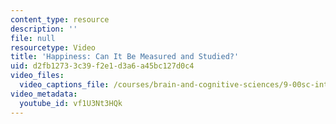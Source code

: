 ```yaml
---
content_type: resource
description: ''
file: null
resourcetype: Video
title: 'Happiness: Can It Be Measured and Studied?'
uid: d2fb1273-3c39-f2e1-d3a6-a45bc127d0c4
video_files:
  video_captions_file: /courses/brain-and-cognitive-sciences/9-00sc-introduction-to-psychology-fall-2011/conclusions/happiness-can-it-be-measured-and-studied/vf1U3Nt3HQk.vtt
video_metadata:
  youtube_id: vf1U3Nt3HQk
---
```

